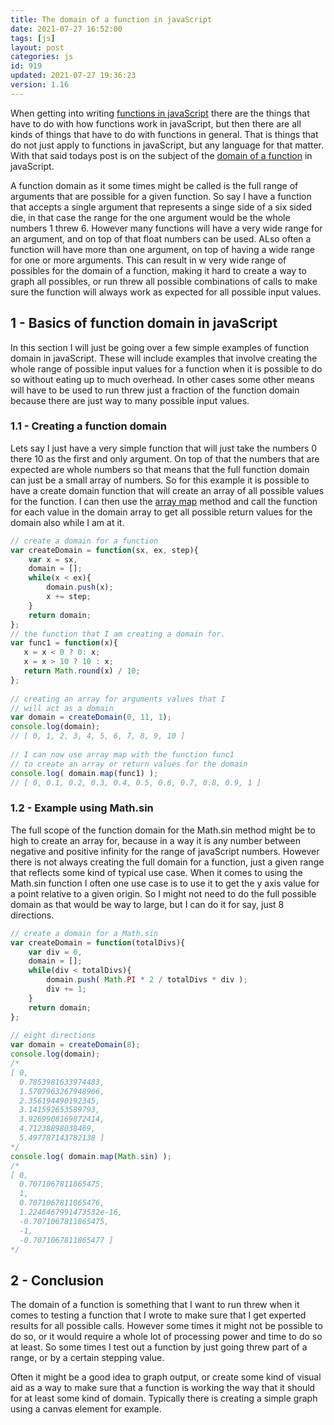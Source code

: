 ```yaml
---
title: The domain of a function in javaScript
date: 2021-07-27 16:52:00
tags: [js]
layout: post
categories: js
id: 919
updated: 2021-07-27 19:36:23
version: 1.16
---
```


When getting into writing [functions in javaScript](/2019/12/26/js-function/) there are the things that have to do with how functions work in javaScript, but then there are all kinds of things that have to do with functions in general. That is things that do not just apply to functions in javaScript, but any language for that matter. With that said todays post is on the subject of the [domain of a function](https://en.wikipedia.org/wiki/Domain_of_a_function) in javaScript. 

A function domain as it some times might be called is the full range of arguments that are possible for a given function. So say I have a function that accepts a single argument that represents a singe side of a six sided die, in that case the range for the one argument would be the whole numbers 1 threw 6. However many functions will have a very wide range for an argument, and on top of that float numbers can be used. ALso often a function will have more than one argument, on top of having a wide range for one or more arguments. This can result in w very wide range of possibles for the domain of a function, making it hard to create a way to graph all possibles, or run threw all possible combinations of calls to make sure the function will always work as expected for all possible input values.

<!-- more -->

## 1 - Basics of function domain in javaScript

In this section I will just be going over a few simple examples of function domain in javaScript. These will include examples that involve creating the whole range of possible input values for a function when it is possible to do so without eating up to much overhead. In other cases some other means will have to be used to run threw just a fraction of the function domain because there are just way to many possible input values.

### 1.1 - Creating a function domain

Lets say I just have a very simple function that will just take the numbers 0 there 10 as the first and only argument. On top of that the numbers that are expected are whole numbers so that means that the full function domain can just be a small array of numbers. So for this example it is possible to have a create domain function that will create an array of all possible values for the function. I can then use the [array map](/2020/06/16/js-array-map/) method and call the function for each value in the domain array to get all possible return values for the domain also while I am at it.

```js
// create a domain for a function
var createDomain = function(sx, ex, step){
    var x = sx,
    domain = [];
    while(x < ex){
        domain.push(x);
        x += step;
    }
    return domain;
};
// the function that I am creating a domain for.
var func1 = function(x){
   x = x < 0 ? 0: x;
   x = x > 10 ? 10 : x;
   return Math.round(x) / 10;
};
 
// creating an array for arguments values that I
// will act as a domain
var domain = createDomain(0, 11, 1);
console.log(domain);
// [ 0, 1, 2, 3, 4, 5, 6, 7, 8, 9, 10 ]
 
// I can now use array map with the function func1 
// to create an array or return values for the domain
console.log( domain.map(func1) );
// [ 0, 0.1, 0.2, 0.3, 0.4, 0.5, 0.6, 0.7, 0.8, 0.9, 1 ]
```

### 1.2 - Example using Math.sin

The full scope of the function domain for the Math.sin method might be to high to create an array for, because in a way it is any number between negative and positive infinity for the range of javaScript numbers. However there is not always creating the full domain for a function, just a given range that reflects some kind of typical use case. When it comes to using the Math.sin function I often one use case is to use it to get the y axis value for a point relative to a given origin. So I might not need to do the full possible domain as that would be way to large, but I can do it for say, just 8 directions.

```js
// create a domain for a Math.sin
var createDomain = function(totalDivs){
    var div = 0,
    domain = [];
    while(div < totalDivs){
        domain.push( Math.PI * 2 / totalDivs * div );
        div += 1;
    }
    return domain;
};
 
// eight directions
var domain = createDomain(8);
console.log(domain);
/*
[ 0,
  0.7853981633974483,
  1.5707963267948966,
  2.356194490192345,
  3.141592653589793,
  3.9269908169872414,
  4.71238898038469,
  5.497787143782138 ]
*/
console.log( domain.map(Math.sin) );
/*
[ 0,
  0.7071067811865475,
  1,
  0.7071067811865476,
  1.2246467991473532e-16,
  -0.7071067811865475,
  -1,
  -0.7071067811865477 ]
*/
```

## 2 - Conclusion

The domain of a function is something that I want to run threw when it comes to testing a function that I wrote to make sure that I get experted results for all possible calls. However some times it might not be possible to do so, or it would require a whole lot of processing power and time to do so at least. So some times I test out a function by just going threw part of a range, or by a certain stepping value.

Often it might be a good idea to graph output, or create some kind of visual aid as a way to make sure that a function is working the way that it should for at least some kind of domain. Typically there is creating a simple graph using a canvas element for example.
